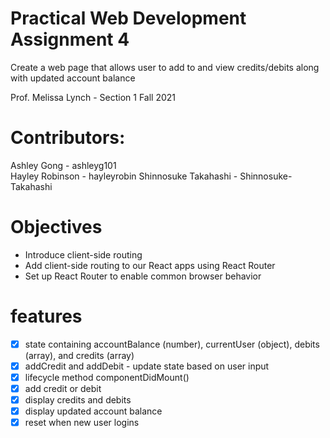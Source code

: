 # Practical Web Development Assignment 4
Create a web page that allows user to add to and view credits/debits along with updated account balance

Prof. Melissa Lynch - Section 1 Fall 2021

# Contributors:
Ashley Gong - ashleyg101  
Hayley Robinson - hayleyrobin 
Shinnosuke Takahashi - Shinnosuke-Takahashi

# Objectives 
- Introduce client-side routing
- Add client-side routing to our React apps using React Router
- Set up React Router to enable common browser behavior

# features
- [x] state containing accountBalance (number), currentUser (object), debits (array), and credits (array)
- [x] addCredit and addDebit - update state based on user input
- [x] lifecycle method componentDidMount()
- [x] add credit or debit
- [x] display credits and debits
- [x] display updated account balance
- [x] reset when new user logins
